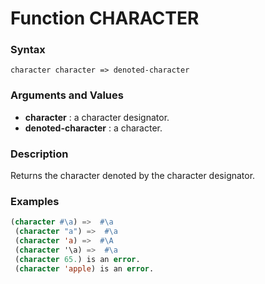 <!-- Generated on 05/10/2020 by https://github.com/anto2oo/clhs-evolved -->

# Function CHARACTER

### Syntax
`character character => denoted-character`  


### Arguments and Values
- **character** : a character designator.   
- **denoted-character** : a character.   


### Description
Returns the character denoted by the character designator.



### Examples
```lisp 
(character #\a) =>  #\a
 (character "a") =>  #\a
 (character 'a) =>  #\A
 (character '\a) =>  #\a
 (character 65.) is an error.
 (character 'apple) is an error.
```
